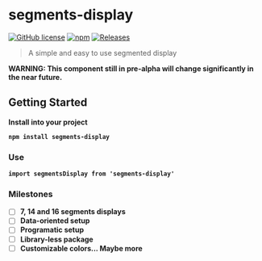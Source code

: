 # segments-display 
[![GitHub license](https://img.shields.io/badge/license-none-blue.svg?style=flat)](https://github.com/lkjimy/vueCredCard/blob/master/LICENSE) [![npm](https://img.shields.io/badge/npm-none-red.svg?style=flat&logo=npm)](https://www.npmjs.com/package/vuecredcard) [![Releases](https://img.shields.io/badge/releases-none-red.svg?style=flat)](https://github.com/lkjimy/vueCredCard/releases)

> A simple and easy to use segmented display

<b>WARNING: This component still in pre-alpha will change significantly in the near future.<b/>

## Getting Started

Install into your project

```
npm install segments-display
```

### Use

```
import segmentsDisplay from 'segments-display'
```

### Milestones

* [ ] 7, 14 and 16 segments displays
* [ ] Data-oriented setup
* [ ] Programatic setup
* [ ] Library-less package
* [ ] Customizable colors... Maybe more